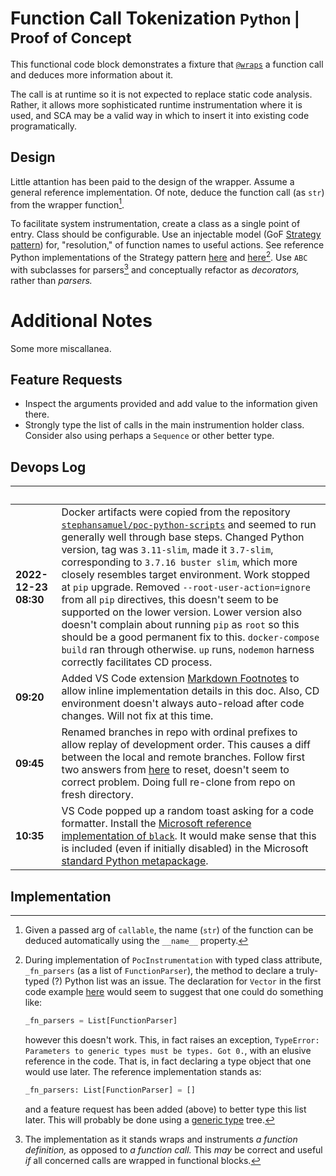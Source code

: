 # Function Call Tokenization <small>Python | Proof of Concept</small>

This functional code block demonstrates a fixture that [`@wraps`](https://docs.python.org/3/library/functools.html#functools.wraps)
a function call and deduces more information about it.

The call is at runtime so it is not expected to replace static code analysis.
Rather, it allows more sophisticated runtime instrumentation where it is used,
and SCA may be a valid way in which to insert it into existing code
programatically.

## Design

Little attantion has been paid to the design of the wrapper. Assume a general
reference implementation. Of note, deduce the function call (as `str`) from the
wrapper function[^1].

To facilitate system instrumentation, create a class as a single point of
entry. Class should be configurable. Use an injectable model (GoF [Strategy pattern](https://www.gofpatterns.com/behavioral/patterns/strategy-pattern.php))
for, "resolution," of function names to useful actions. See reference Python
implementations of the Strategy pattern [here](https://www.geeksforgeeks.org/strategy-method-python-design-patterns/) and [here](https://www.giacomodebidda.com/posts/strategy-pattern-in-python/)[^2].
Use `ABC` with subclasses for parsers[^3] and conceptually refactor as
_decorators,_ rather than _parsers._


# Additional Notes

Some more miscallanea.

## Feature Requests

- Inspect the arguments provided and add value to the information given there.
- Strongly type the list of calls in the main instrumention holder class.
  Consider also using perhaps a `Sequence` or other better type.

## Devops Log

|&nbsp;|&nbsp;
|---|---
|**2022-12-23 08:30**|Docker artifacts were copied from the repository [`stephansamuel/poc-python-scripts`](https://github.com/stephansamuel/poc-python-scripts) and seemed to run generally well through base steps. Changed Python version, tag was `3.11-slim`, made it `3.7-slim`,  corresponding to `3.7.16 buster slim`, which more closely resembles target environment. Work stopped at `pip` upgrade. Removed `--root-user-action=ignore` from all `pip` directives, this doesn't seem to be supported on the lower version. Lower version also doesn't complain about running `pip` as `root` so this should be a good permanent fix to this. `docker-compose build` ran through otherwise. `up` runs, `nodemon` harness correctly facilitates CD process.
|**09:20**|Added VS Code extension [Markdown Footnotes](https://marketplace.visualstudio.com/items?itemName=bierner.markdown-footnotes) to allow inline implementation details in this doc. Also, CD environment doesn't always auto-reload after code changes. Will not fix at this time.
|**09:45**|Renamed branches in repo with ordinal prefixes to allow replay of development order. This causes a diff between the local and remote branches. Follow first two answers from [here](https://stackoverflow.com/questions/27157166/sync-all-branches-with-git) to reset, doesn't seem to correct problem. Doing full re-clone from repo on fresh directory.
|**10:35**|VS Code popped up a random toast asking for a code formatter. Install the [Microsoft reference implementation of `black`](https://marketplace.visualstudio.com/items?itemName=ms-python.black-formatter). It would make sense that this is included (even if initially disabled) in the Microsoft [standard Python metapackage](https://marketplace.visualstudio.com/items?itemName=ms-python.python).

## Implementation

[^1]: Given a passed arg of `callable`, the name (`str`) of the function can be
deduced automatically using the `__name__` property.
[^2]: During implementation of `PocInstrumentation` with typed class attribute,
`_fn_parsers` (as a list of `FunctionParser`), the method to declare a
truly-typed (?) Python list was an issue. The declaration for `Vector` in the
first code example [here](https://docs.python.org/3.7/library/typing.html#type-aliases)
would seem to suggest that one could do something like:
      ```python
      _fn_parsers = List[FunctionParser]
      ```
    however this doesn't work. This, in fact raises an exception, `TypeError:
    Parameters to generic types must be types. Got 0.`, with an elusive
    reference in the code. That is, in fact declaring a type object that one
    would use later. The reference implementation stands as:
      ```python
      _fn_parsers: List[FunctionParser] = []
      ```
    and a feature request has been added (above) to better type this list
    later. This will probably be done using a [generic type](https://textbooks.cs.ksu.edu/cc410/iii-web/20-extras/03-python-generics/)
    tree.
[^3]: The implementation as it stands wraps and instruments _a function
      definition,_ as opposed to _a function call._ This _may_ be correct and
      useful _if_ all concerned calls are wrapped in functional blocks.


